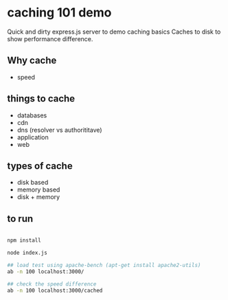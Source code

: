 # caching 101 demo

Quick and dirty express.js server to demo caching basics
Caches to disk to show performance difference.

## Why cache

- speed

## things to cache

- databases
- cdn
- dns (resolver vs authorititave)
- application
- web

## types of cache

- disk based
- memory based
- disk + memory

## to run

```bash

npm install

node index.js

## load test using apache-bench (apt-get install apache2-utils)
ab -n 100 localhost:3000/

## check the speed difference
ab -n 100 localhost:3000/cached
```